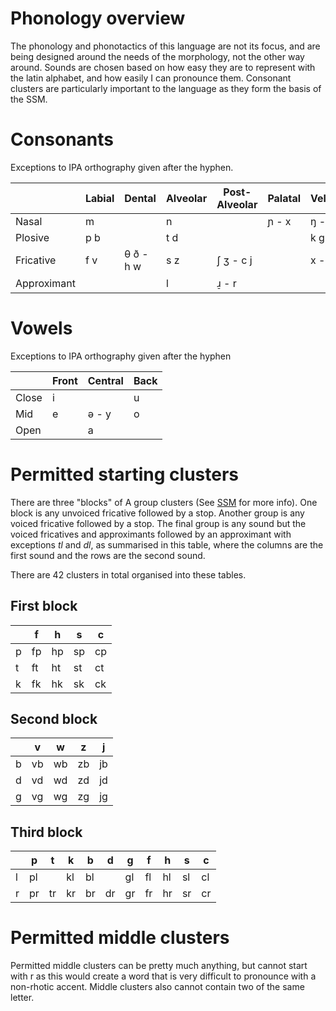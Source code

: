 # Phonology overview
The phonology and phonotactics of this language are not its focus, and are being designed around the needs of the morphology, not the other way around. Sounds are chosen based on how easy they are to represent with the latin alphabet, and how easily I can pronounce them. Consonant clusters are particularly important to the language as they form the basis of the SSM.

# Consonants
Exceptions to IPA orthography given after the hyphen.

|             | Labial | Dental    | Alveolar | Post-Alveolar | Palatal | Velar | Glottal |
| ----------- | ------ | --------- | -------- | ------------- | ------- | ----- | ------- |
| Nasal       | m      |           | n        |               | ɲ - x   | ŋ - q |         |
| Plosive     | p b    |           | t d      |               |         | k g   |         |
| Fricative   | f v    | θ ð - h w | s z      | ʃ ʒ - c j     |         | x - , | h - '   |
| Approximant |        |           | l        | ɹ̠ - r        |         |       |         |
# Vowels
Exceptions to IPA orthography given after the hyphen

|       | Front | Central | Back |
| ----- | ----- | ------- | ---- |
| Close | i     |         | u    |
| Mid   | e     | ə - y   | o    |
| Open  |       | a       |      |

# Permitted starting clusters

There are three "blocks" of A group clusters (See [SSM](ssm.md) for more info). One block is any unvoiced fricative followed by a stop. Another group is any voiced fricative followed by a stop. The final group is any sound but the voiced fricatives and approximants followed by an approximant with exceptions *tl* and *dl*, as summarised in this table, where the columns are the first sound and the rows are the second sound.

There are 42 clusters in total organised into these tables.

## First block
|  | f | h | s | c |
| - | - | - | - | - |
| p |fp |hp |sp |cp |
| t |ft |ht |st |ct |
| k |fk |hk |sk |ck |

## Second block
|  | v | w | z | j |
| - | - | - | - | - |
| b |vb |wb |zb |jb |
| d |vd |wd |zd |jd |
| g |vg |wg |zg |jg |

## Third block
| | p | t | k | b | d | g | f | h | s | c |
| - | - | - | - | - | - | - | - | - | - | - |
| l |pl |  |kl |bl |  |gl |fl |hl |sl |cl |
| r |pr |tr |kr |br |dr |gr |fr |hr |sr |cr |

# Permitted middle clusters

Permitted middle clusters can be pretty much anything, but cannot start with r as this would create a word that is very difficult to pronounce with a non-rhotic accent. Middle clusters also cannot contain two of the same letter.